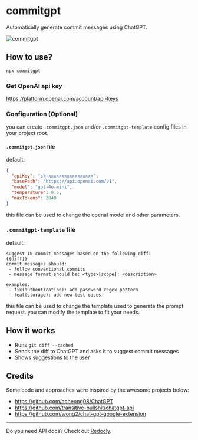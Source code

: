# commitgpt

Automatically generate commit messages using ChatGPT.

![commitgpt](https://user-images.githubusercontent.com/3975738/205517867-1e7533ae-a8e7-4c0d-afb6-d259635f3f9d.gif)

## How to use?

```bash
npx commitgpt
```

### Get OpenAI api key

https://platform.openai.com/account/api-keys

### Configuration (Optional)

you can create `.commitgpt.json` and/or `.commitgpt-template` config files in your project root.

#### `.commitgpt.json` file

default:

```json
{
  "apiKey": "sk-xxxxxxxxxxxxxxxxx",
  "basePath": "https://api.openai.com/v1",
  "model": "gpt-4o-mini",
  "temperature": 0.5,
  "maxTokens": 2048
}
```

this file can be used to change the openai model and other parameters.

### `.commitgpt-template` file

default:

```
suggest 10 commit messages based on the following diff:
{{diff}}
commit messages should:
 - follow conventional commits
 - message format should be: <type>[scope]: <description>

examples:
 - fix(authentication): add password regex pattern
 - feat(storage): add new test cases
```

this file can be used to change the template used to generate the prompt request. you can modify the template to fit your needs.

## How it works

- Runs `git diff --cached`
- Sends the diff to ChatGPT and asks it to suggest commit messages
- Shows suggestions to the user

## Credits

Some code and approaches were inspired by the awesome projects below:

- https://github.com/acheong08/ChatGPT
- https://github.com/transitive-bullshit/chatgpt-api
- https://github.com/wong2/chat-gpt-google-extension

---

Do you need API docs? Check out [Redocly](https://redocly.com).
